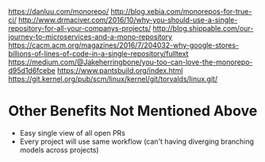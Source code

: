 https://danluu.com/monorepo/
http://blog.xebia.com/monorepos-for-true-ci/
http://www.drmaciver.com/2016/10/why-you-should-use-a-single-repository-for-all-your-companys-projects/
http://blog.shippable.com/our-journey-to-microservices-and-a-mono-repository
https://cacm.acm.org/magazines/2016/7/204032-why-google-stores-billions-of-lines-of-code-in-a-single-repository/fulltext
https://medium.com/@Jakeherringbone/you-too-can-love-the-monorepo-d95d1d6fcebe
https://www.pantsbuild.org/index.html
https://git.kernel.org/pub/scm/linux/kernel/git/torvalds/linux.git/

# Other Benefits Not Mentioned Above

 - Easy single view of all open PRs
 - Every project will use same workflow (can't having diverging branching models across projects)
